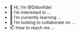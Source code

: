 - 👋 Hi, I’m @Dillonfidel
- 👀 I’m interested in ...
- 🌱 I’m currently learning ...
- 💞️ I’m looking to collaborate on ...
- 📫 How to reach me ...

<!---
Dillonfidel/Dillonfidel is a ✨ special ✨ repository because its `README.md` (this file) appears on your GitHub profile.
You can click the Preview link to take a look at your changes.
--->
